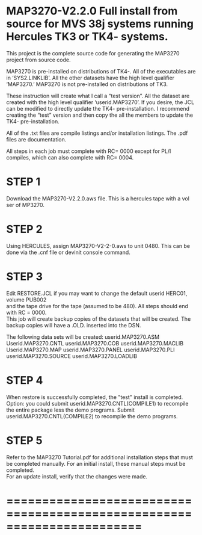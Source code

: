 # MAP3270-V2.2.0 Full install from source for MVS 38j systems running Hercules TK3 or TK4- systems.
This project is the complete source code for generating the MAP3270 project from source code.

MAP3270 is pre-installed on distributions of TK4-.  All of the executables are in ‘SYS2.LINKLIB’.
All the other datasets have the high level qualifier ‘MAP3270.’  MAP3270 is not pre-installed on
distributions of TK3.

These instruction will create what I call a “test version”.  All the dataset are created with the 
high level qualifier ‘userid.MAP3270’.  If you desire, the JCL can be modified to directly update 
the TK4- pre-installation.  I recommend creating the “test” version and then copy the all the 
members to update the TK4- pre-installation.

All of the .txt files are compile listings and/or installation listings.  The .pdf files 
are documentation.

All steps in each job must complete with RC= 0000 except for PL/I compiles, which can also
complete with RC= 0004.

STEP 1
======
Download the MAP3270-V2.2.0.aws file.  This is a hercules tape with a vol ser of MP3270.

STEP 2
======
Using HERCULES, assign MAP3270-V2-2-0.aws to unit 0480.  This can be done via 
the .cnf file or devinit console command.

STEP 3
======
Edit RESTORE.JCL if you may want to change the default userid HERC01, volume PUB002  
and the tape drive for the tape (assumed to be 480).  All steps should end with RC = 0000.  
This job will create backup copies of the datasets that will be created.  The backup copies
will have a .OLD. inserted into the DSN.

The following data sets will be created:
userid.MAP3270.ASM  
Userid.MAP3270.CNTL
userid.MAP3270.COB
userid.MAP3270.MACLIB
Userid.MAP3270.MAP
userid.MAP3270.PANEL
userid.MAP3270.PLI
userid.MAP3270.SOURCE
userid.MAP3270.LOADLIB

STEP 4
======
When restore is successfully completed, the "test" install is completed.  Option: you could
submit userid.MAP3270.CNTL(COMPILE1) to recompile the entire package less the demo programs.
Submit userid.MAP3270.CNTL(COMPILE2) to recompile the demo programs.

STEP 5
======
Refer to the MAP3270 Tutorial.pdf for additional installation steps that must be completed
manually.  For an initial install, these manual steps must be completed.  
For an update install, verify that the changes were made.


=======================================================================
=======================================================================
